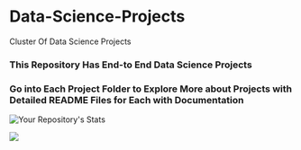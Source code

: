 # Data-Science-Projects
Cluster Of Data Science Projects

### This Repository Has End-to End Data Science Projects 
### Go into Each Project Folder to Explore More about Projects with Detailed README Files for Each with Documentation




![Your Repository's Stats](https://github-readme-stats.vercel.app/api/top-langs/?username=DhirendraSrivastav007&theme=blue-green)


<img src="https://komarev.com/ghpvc/?username=Tanu-N-Prabhu"/>
